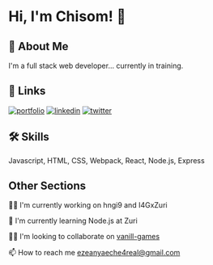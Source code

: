 # Hi, I'm Chisom! 👋


## 🚀 About Me
I'm a full stack web developer...
currently in training.


## 🔗 Links
[![portfolio](https://img.shields.io/badge/my_portfolio-000?style=for-the-badge&logo=ko-fi&logoColor=white)](https://week3-frontend-task-a.chisomchris.repl.co/)
[![linkedin](https://img.shields.io/badge/linkedin-0A66C2?style=for-the-badge&logo=linkedin&logoColor=white)](https://www.linkedin.com/in/ezeanyaeche-christian-548aa0219)
[![twitter](https://img.shields.io/badge/twitter-1DA1F2?style=for-the-badge&logo=twitter&logoColor=white)](https://twitter.com/XHIZOM)


## 🛠 Skills
Javascript, HTML, CSS, Webpack, React, Node.js, Express

## Other  Sections
👩‍💻 I'm currently working on hngi9 and I4GxZuri

🧠 I'm currently learning Node.js at Zuri

👯‍♀️ I'm looking to collaborate on [vanill-games](https://github.com/chisomchris/vanilla-games)

📫 How to reach me ezeanyaeche4real@gmail.com
